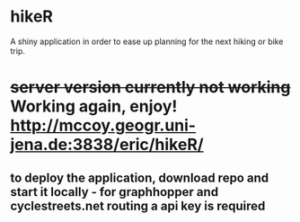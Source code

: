 # hikeR
A shiny application in order to ease up planning for the next hiking or bike trip.

# ~~server version currently not working~~ Working again, enjoy! http://mccoy.geogr.uni-jena.de:3838/eric/hikeR/
## to deploy the application, download repo and start it locally - for graphhopper and cyclestreets.net routing a api key is required
